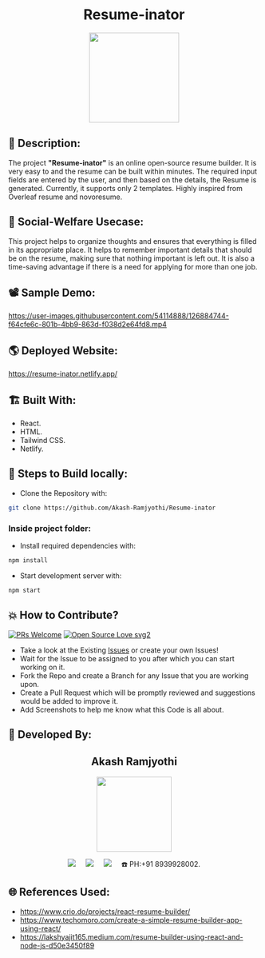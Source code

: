 <h1 align="center">Resume-inator</h1>

<p align="center">
<img src="https://user-images.githubusercontent.com/54114888/126884461-14690d29-44e3-4103-b43d-5f0c04f1902b.png" width="180" height="180">
</p>

## 📜 Description:
The project **"Resume-inator"** is an online open-source resume builder. It is very easy to and the resume can be built within minutes. The required input fields are entered by the user, and then based on the details, the Resume is generated. Currently, it supports only 2 templates. Highly inspired from Overleaf resume and novoresume.

## 🌳 Social-Welfare Usecase:
This project helps to organize thoughts and ensures that everything is filled in its appropriate place. It helps to remember important details that should be on the resume, making sure that nothing important is left out. It is also a time-saving advantage if there is a need for applying for more than one job.

## 📽 Sample Demo:
https://user-images.githubusercontent.com/54114888/126884744-f64cfe6c-801b-4bb9-863d-f038d2e64fd8.mp4

## 🌎 Deployed Website:
https://resume-inator.netlify.app/

## 🏗 Built With:
 - React.
 - HTML.
 - Tailwind CSS.
 - Netlify.

## 🧪 Steps to Build locally:
- Clone the Repository with:  
```bash 
git clone https://github.com/Akash-Ramjyothi/Resume-inator 
```
### Inside project folder:
- Install required dependencies with: 
```bash
npm install
```
- Start development server with: 
```bash
npm start
```

## 💥 How to Contribute?

[![PRs Welcome](https://img.shields.io/badge/PRs-welcome-brightgreen.svg?style=flat-square)](http://makeapullrequest.com)
[![Open Source Love svg2](https://badges.frapsoft.com/os/v2/open-source.svg?v=103)](https://github.com/ellerbrock/open-source-badges/) 

- Take a look at the Existing [Issues](https://github.com/Akash-Ramjyothi/Resume-inator/issues) or create your own Issues!
- Wait for the Issue to be assigned to you after which you can start working on it.
- Fork the Repo and create a Branch for any Issue that you are working upon.
- Create a Pull Request which will be promptly reviewed and suggestions would be added to improve it.
- Add Screenshots to help me know what this Code is all about.

## 👦 Developed By:
<h2 align="center">Akash Ramjyothi</h2>
<p align="center">
  <a href="https://github.com/Akash-Ramjyothi"><img src="https://avatars.githubusercontent.com/u/54114888?v=4" width=150px height=150px /></a> 
    
<p align="center">
  <a target="_blank"href="https://www.linkedin.com/in/akash-ramjyothi/"><img src="https://img.shields.io/badge/linkedin-%230077B5.svg?&style=for-the-badge&logo=linkedin&logoColor=white" /></a>&nbsp;&nbsp;&nbsp;&nbsp;
  <a href="mailto:akash.ramjyothi@gmail.com?subject=Hello%20Akash,%20From%20Github"><img src="https://img.shields.io/badge/gmail-%23D14836.svg?&style=for-the-badge&logo=gmail&logoColor=white" /></a>&nbsp;&nbsp;&nbsp;&nbsp;
  <a href="https://www.instagram.com/akash.ramjyothi/"><img src="https://img.shields.io/badge/instagram-%23D14836.svg?&style=for-the-badge&logo=instagram&logoColor=pink" /></a>&nbsp;&nbsp;&nbsp;&nbsp;
  ☎️ PH:+91 8939928002.
</p>

## 🌐 References Used:
- https://www.crio.do/projects/react-resume-builder/
- https://www.techomoro.com/create-a-simple-resume-builder-app-using-react/
- https://lakshyajit165.medium.com/resume-builder-using-react-and-node-js-d50e3450f89
